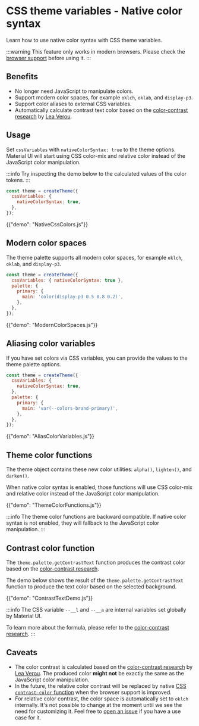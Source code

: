 # CSS theme variables - Native color syntax

<p class="description">Learn how to use native color syntax with CSS theme variables.</p>

:::warning
This feature only works in modern browsers. Please check the [browser support](https://caniuse.com/css-relative-colors) before using it.
:::

## Benefits

- No longer need JavaScript to manipulate colors.
- Support modern color spaces, for example `oklch`, `oklab`, and `display-p3`.
- Support color aliases to external CSS variables.
- Automatically calculate contrast text color based on the [color-contrast research](https://lea.verou.me/blog/2024/contrast-color) by [Lea Verou](https://lea.verou.me/).

## Usage

Set `cssVariables` with `nativeColorSyntax: true` to the theme options.
Material UI will start using CSS color-mix and relative color instead of the JavaScript color manipulation.

:::info
Try inspecting the demo below to the calculated values of the color tokens.
:::

```js
const theme = createTheme({
  cssVariables: {
    nativeColorSyntax: true,
  },
});
```

{{"demo": "NativeCssColors.js"}}

## Modern color spaces

The theme palette supports all modern color spaces, for example `oklch`, `oklab`, and `display-p3`.

```js
const theme = createTheme({
  cssVariables: { nativeColorSyntax: true },
  palette: {
    primary: {
      main: 'color(display-p3 0.5 0.8 0.2)',
    },
  },
});
```

{{"demo": "ModernColorSpaces.js"}}

## Aliasing color variables

If you have set colors via CSS variables, you can provide the values to the theme palette options.

```js
const theme = createTheme({
  cssVariables: {
    nativeColorSyntax: true,
  },
  palette: {
    primary: {
      main: 'var(--colors-brand-primary)',
    },
  },
});
```

{{"demo": "AliasColorVariables.js"}}

## Theme color functions

The theme object contains these new color utilities: `alpha()`, `lighten()`, and `darken()`.

When native color syntax is enabled, those functions will use CSS color-mix and relative color instead of the JavaScript color manipulation.

{{"demo": "ThemeColorFunctions.js"}}

:::info
The theme color functions are backward compatible.
If native color syntax is not enabled, they will fallback to the JavaScript color manipulation.
:::

## Contrast color function

The `theme.palette.getContrastText` function produces the contrast color based on the [color-contrast research](https://lea.verou.me/blog/2024/contrast-color).

The demo below shows the result of the `theme.palette.getContrastText` function to produce the text color based on the selected background.

{{"demo": "ContrastTextDemo.js"}}

:::info
The CSS variable `--__l` and `--__a` are internal variables set globally by Material UI.

To learn more about the formula, please refer to the [color-contrast research](https://lea.verou.me/blog/2024/contrast-color).
:::

## Caveats

- The color contrast is calculated based on the [color-contrast research](https://lea.verou.me/blog/2024/contrast-color) by [Lea Verou](https://lea.verou.me/). The produced color **might not** be exactly the same as the JavaScript color manipulation.
- In the future, the relative color contrast will be replaced by native [CSS `contrast-color` function](https://developer.mozilla.org/en-US/docs/Web/CSS/color_value/contrast-color) when the browser support is improved.
- For relative color contrast, the color space is automatically set to `oklch` internally. It's not possible to change at the moment until we see the need for customizing it. Feel free to [open an issue](https://github.com/mui/material-ui/issues/new/) if you have a use case for it.

